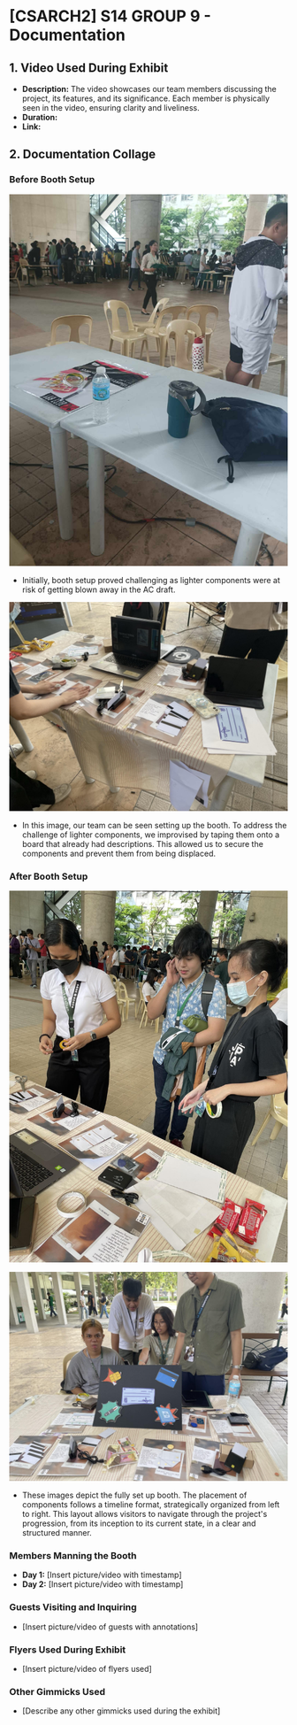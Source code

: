 # [CSARCH2] S14 GROUP 9 - Documentation


## 1. Video Used During Exhibit

- **Description:** The video showcases our team members discussing the project, its features, and its significance. Each member is physically seen in the video, ensuring clarity and liveliness.
- **Duration:**
- **Link:** 
  
## 2. Documentation Collage

### Before Booth Setup
![Empty table before booth setup](setup1.jpg)
- Initially, booth setup proved challenging as lighter components were at risk of getting blown away in the AC draft. 

![Setting up the booth](setup2.jpg)
- In this image, our team can be seen setting up the booth. To address the challenge of lighter components, we improvised by taping them onto a board that already had descriptions. This allowed us to secure the components and prevent them from being displaced.



### After Booth Setup
![Booth setup](setup3.jpg)

![Boothe setup pt 2](setup4.jpg)

- These images depict the fully set up booth. The placement of components follows a timeline format, strategically organized from left to right. This layout allows visitors to navigate through the project's progression, from its inception to its current state, in a clear and structured manner.

### Members Manning the Booth
- **Day 1:** [Insert picture/video with timestamp]
- **Day 2:** [Insert picture/video with timestamp]

### Guests Visiting and Inquiring
- [Insert picture/video of guests with annotations]

### Flyers Used During Exhibit
- [Insert picture/video of flyers used]

### Other Gimmicks Used
- [Describe any other gimmicks used during the exhibit]

